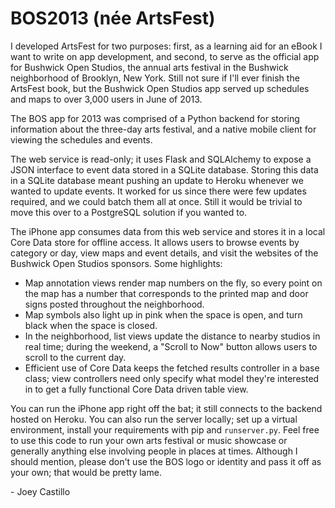 BOS2013 (née ArtsFest)
======================

I developed ArtsFest for two purposes: first, as a learning aid for an eBook I want to write on app development, and second, to serve as the official app for Bushwick Open Studios, the annual arts festival in the Bushwick neighborhood of Brooklyn, New York. Still not sure if I'll ever finish the ArtsFest book, but the Bushwick Open Studios app served up schedules and maps to over 3,000 users in June of 2013. 

The BOS app for 2013 was comprised of a Python backend for storing information about the three-day arts festival, and a native mobile client for viewing the schedules and events. 

The web service is read-only; it uses Flask and SQLAlchemy to expose a JSON interface to event data stored in a SQLite database. Storing this data in a SQLite database meant pushing an update to Heroku whenever we wanted to update events. It worked for us since there were few updates required, and we could batch them all at once. Still it would be trivial to move this over to a PostgreSQL solution if you wanted to. 

The iPhone app consumes data from this web service and stores it in a local Core Data store for offline access. It allows users to browse events by category or day, view maps and event details, and visit the websites of the Bushwick Open Studios sponsors. Some highlights: 

 * Map annotation views render map numbers on the fly, so every point on the map has a number that corresponds to the printed map and door signs posted throughout the neighborhood. 
 * Map symbols also light up in pink when the space is open, and turn black when the space is closed. 
 * In the neighborhood, list views update the distance to nearby studios in real time; during the weekend, a "Scroll to Now" button allows users to scroll to the current day. 
 * Efficient use of Core Data keeps the fetched results controller in a base class; view controllers need only specify what model they're interested in to get a fully functional Core Data driven table view. 

You can run the iPhone app right off the bat; it still connects to the backend hosted on Heroku. You can also run the server locally; set up a virtual environment, install your requirements with pip and ```runserver.py```. Feel free to use this code to run your own arts festival or music showcase or generally anything else involving people in places at times. Although I should mention, please don't use the BOS logo or identity and pass it off as your own; that would be pretty lame. 

 \- Joey Castillo